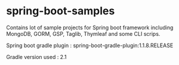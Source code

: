spring-boot-samples
===================

Contains lot of sample projects for Spring boot framework including MongoDB, GORM, GSP, Taglib, Thymleaf and some CLI scrips.

Spring boot gradle plugin : spring-boot-gradle-plugin:1.1.8.RELEASE

Gradle version used : 2.1
